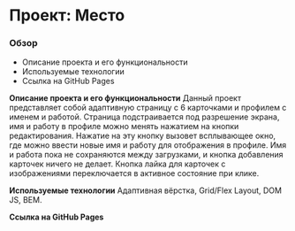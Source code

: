 # Проект: Место

### Обзор

* Описание проекта и его функциональности
* Используемые технологии
* Ссылка на GitHub Pages

**Описание проекта и его функциональности**
Данный проект представляет собой адаптивную страницу с 6 карточками и профилем с именем и работой. Страница подстраивается под разрешение экрана, имя и работу в профиле можно менять нажатием на кнопки редактирования. Нажатие на эту кнопку вызовет всплывающее окно, где можно ввести новые имя и работу для отображения в профиле. Имя и работа пока не сохраняются между загрузками, и кнопка добавления карточек ничего не делает. Кнопка лайка для карточек с изображениями переключается в активное состояние при клике. 

**Используемые технологии**
Адаптивная вёрстка, Grid/Flex Layout, DOM JS, BEM. 

**Ссылка на GitHub Pages**


